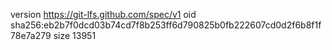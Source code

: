 version https://git-lfs.github.com/spec/v1
oid sha256:eb2b7f0dcd03b74cd7f8b253ff6d790825b0fb222607cd0d2f6b8f1f78e7a279
size 13951
